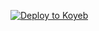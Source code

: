 [![Deploy to Koyeb](https://www.koyeb.com/static/images/deploy/button.svg)](https://app.koyeb.com/apps/deploy?name=koyeb-pnpm&type=git&repository=nilscox%2Fkoyeb-pnpm&branch=master&build_command=rm+-rf+node_modules+%26%26+curl+-fsSL+https%3A%2F%2Fget.pnpm.io%2Finstall.sh+%7C+sh+-+%26%26+pnpm+install+%26%26+pnpm+build&run_command=pnpm+start&env%5BPORT%5D=8000&env%5BSHELL%5D=bash&env%5BPATH%5D=%2Fbin%3A%2Fhome%2Fkoyeb%2F.local%2Fshare%2Fpnpm&ports=8000%3Bhttp%3B%2F)
